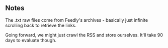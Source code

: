 ## Notes
The .txt raw files come from Feedly's archives - basically just infinite scrolling back to retrieve the links.

Going forward, we might just crawl the RSS and store ourselves.  It'll take 90 days to evaluate though.